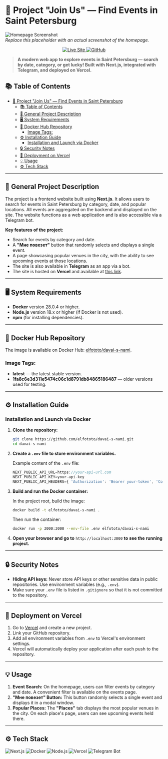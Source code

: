 # 🎉 Project "Join Us" — Find Events in Saint Petersburg

![Homepage Screenshot](./path-to-your-screenshot.png)  
*Replace this placeholder with an actual screenshot of the homepage.*

<p align="center">
  <a href="https://davai-s-nami.vercel.app/" target="_blank">
    <img src="https://img.shields.io/badge/Visit%20Live%20Site-000000?style=for-the-badge&logo=vercel&logoColor=white" alt="Live Site">
  </a>
  <a href="https://github.com/elfototo/davai-s-nami" target="_blank">
    <img src="https://img.shields.io/badge/GitHub-Repository-181717?style=for-the-badge&logo=github&logoColor=white" alt="GitHub">
  </a>
</p>

> **A modern web app to explore events in Saint Petersburg — search by date, category, or get lucky! Built with Next.js, integrated with Telegram, and deployed on Vercel.**

## 📚 Table of Contents
- [🎉 Project "Join Us" — Find Events in Saint Petersburg](#-project-join-us--find-events-in-saint-petersburg)
  - [📚 Table of Contents](#-table-of-contents)
  - [🎯 General Project Description](#-general-project-description)
  - [🖥 System Requirements](#-system-requirements)
  - [🐳 Docker Hub Repository](#-docker-hub-repository)
    - [Image Tags:](#image-tags)
  - [⚙️ Installation Guide](#️-installation-guide)
    - [Installation and Launch via Docker](#installation-and-launch-via-docker)
  - [🔒 Security Notes](#-security-notes)
  - [🚀 Deployment on Vercel](#-deployment-on-vercel)
  - [💡 Usage](#-usage)
  - [⚙️ Tech Stack](#️-tech-stack)

---

## 🎯 General Project Description

The project is a frontend website built using **Next.js**. It allows users to search for events in Saint Petersburg by category, date, and popular locations. All events are aggregated on the backend and displayed on the site. The website functions as a web application and is also accessible via a Telegram bot.

**Key features of the project:**
- Search for events by category and date.
- A **"Мне повезет"** button that randomly selects and displays a single event.
- A page showcasing popular venues in the city, with the ability to see upcoming events at those locations.
- The site is also available in **Telegram** as an app via a bot.
- The site is hosted on **Vercel** and available at [this link](https://davai-s-nami.vercel.app/).

---

## 🖥 System Requirements

- **Docker** version 28.0.4 or higher.
- **Node.js** version 18.x or higher (if Docker is not used).
- **npm** (for installing dependencies).

---

## 🐳 Docker Hub Repository

The image is available on Docker Hub: [elfototo/davai-s-nami](https://hub.docker.com/repository/docker/elfototo/davai-s-nami).

### Image Tags:
- **latest** — the latest stable version.
- **1fa8c6e3d311e5474c06c1d8791db84865186487** — older versions used for testing.

---

## ⚙️ Installation Guide

### Installation and Launch via Docker

1. **Clone the repository:**

    ```bash
    git clone https://github.com/elfototo/davai-s-nami.git
    cd davai-s-nami
    ```

2. **Create a `.env` file to store environment variables.**

    Example content of the `.env` file:

    ```javascript
    NEXT_PUBLIC_API_URL=https://your-api-url.com
    NEXT_PUBLIC_API_KEY=your-api-key
    NEXT_PUBLIC_API_HEADERS={ 'Authorization': 'Bearer your-token', 'Content-Type': 'application/json' }
    ```

3. **Build and run the Docker container:**

    In the project root, build the image:

    ```bash
    docker build -t elfototo/davai-s-nami .
    ```

    Then run the container:

    ```bash
    docker run -p 3000:3000 --env-file .env elfototo/davai-s-nami
    ```

4. **Open your browser and go to** `http://localhost:3000` **to see the running project.**

---

## 🔒 Security Notes

- **Hiding API keys:** Never store API keys or other sensitive data in public repositories. Use environment variables (e.g., `.env`).
- Make sure your `.env` file is listed in `.gitignore` so that it is not committed to the repository.

---

## 🚀 Deployment on Vercel

1. Go to [Vercel](https://vercel.com) and create a new project.
2. Link your GitHub repository.
3. Add all environment variables from `.env` to Vercel's environment settings.
4. Vercel will automatically deploy your application after each push to the repository.

---

## 💡 Usage

1. **Event Search:** On the homepage, users can filter events by category and date. A convenient filter is available on the events page.
2. **"Мне повезет" Button:** This button randomly selects a single event and displays it in a modal window.
3. **Popular Places:** The **"Places"** tab displays the most popular venues in the city. On each place's page, users can see upcoming events held there.

---

## ⚙️ Tech Stack

![Next.js](https://img.shields.io/badge/Next.js-000?style=for-the-badge&logo=next.js&logoColor=white)
![Docker](https://img.shields.io/badge/Docker-2496ED?style=for-the-badge&logo=docker&logoColor=white)
![Node.js](https://img.shields.io/badge/Node.js-339933?style=for-the-badge&logo=nodedotjs&logoColor=white)
![Vercel](https://img.shields.io/badge/Vercel-000000?style=for-the-badge&logo=vercel&logoColor=white)
![Telegram Bot](https://img.shields.io/badge/Telegram%20Bot-0088CC?style=for-the-badge&logo=telegram&logoColor=white)